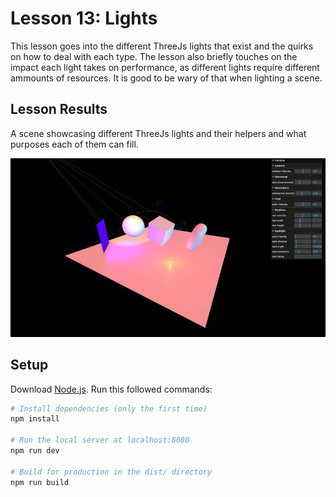 # Lesson 13: Lights
This lesson goes into the different ThreeJs lights that exist and the quirks on how to deal with each type. The lesson also briefly touches on the impact each light takes on performance, as different lights require different ammounts of resources. It is good to be wary of that when lighting a scene.

## Lesson Results
A scene showcasing different ThreeJs lights and their helpers and what purposes each of them can fill.

![A scene showcasing different threejs lights.](/13-lights/readme-assets/threejs-lights.jpg)

## Setup
Download [Node.js](https://nodejs.org/en/download/).
Run this followed commands:

``` bash
# Install dependencies (only the first time)
npm install

# Run the local server at localhost:8080
npm run dev

# Build for production in the dist/ directory
npm run build
```
